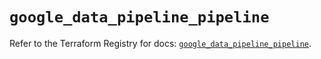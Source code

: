 # `google_data_pipeline_pipeline`

Refer to the Terraform Registry for docs: [`google_data_pipeline_pipeline`](https://registry.terraform.io/providers/hashicorp/google/6.27.0/docs/resources/data_pipeline_pipeline).
